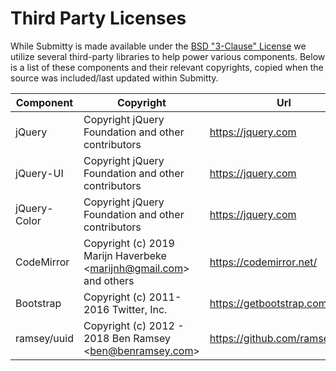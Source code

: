 Third Party Licenses
====================

While Submitty is made available under the [BSD "3-Clause" License](https://github.com/Submitty/Submitty/blob/master/LICENSE.md) 
we utilize several third-party libraries to help power various components. Below is a list of these components and their relevant copyrights, copied when the source was included/last updated within Submitty.


| Component | Copyright | Url | License |
|-----------|-----------|-----|---------|
| jQuery    | Copyright jQuery Foundation and other contributors | https://jquery.com | [MIT License](https://github.com/jquery/jquery/blob/master/LICENSE.txt) |
| jQuery-UI | Copyright jQuery Foundation and other contributors | https://jquery.com | [MIT License](https://github.com/jquery/jquery-ui/blob/master/LICENSE.txt) |
| jQuery-Color | Copyright jQuery Foundation and other contributors | https://jquery.com | [MIT License](https://github.com/jquery/jquery-color/blob/master/LICENSE.txt) |
| CodeMirror | Copyright (c) 2019 Marijn Haverbeke \<marijnh@gmail.com\> and others | https://codemirror.net/ | [MIT License](https://github.com/codemirror/CodeMirror/blob/master/LICENSE) |
| Bootstrap | Copyright (c) 2011-2016 Twitter, Inc. | https://getbootstrap.com/ | [MIT License](https://github.com/twbs/bootstrap/blob/master/LICENSE) |
| ramsey/uuid | Copyright (c) 2012 - 2018 Ben Ramsey \<ben@benramsey.com\> | https://github.com/ramsey/uuid | [MIT License](https://github.com/ramsey/uuid/blob/master/LICENSE) |

